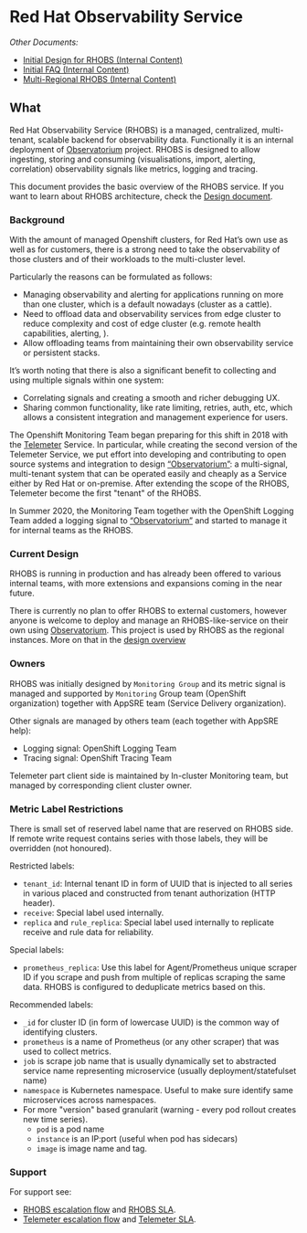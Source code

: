 # Red Hat Observability Service

*Other Documents:*

* [Initial Design for RHOBS (Internal Content)](https://docs.google.com/document/d/1cSz_ZbS35mk8Op92xhB9ijW1ivOtJuD1uAzPiBdSUqs/edit)
* [Initial FAQ (Internal Content)](https://docs.google.com/document/d/1_xnJBS3v7n4m229L3tqCqBXzZy55yu6dxCJY-vh_Egs/edit)
* [Multi-Regional RHOBS (Internal Content)](https://docs.google.com/document/d/1w1rA7vm3nmUfgRNWtsA2SYpia_1d1UdTXuXXWx2SxqA/edit)

## What

Red Hat Observability Service (RHOBS) is a managed, centralized, multi-tenant, scalable backend for observability data. Functionally it is an internal deployment of [Observatorium](../../Projects/Observability/observatorium.md) project. RHOBS is designed to allow ingesting, storing and consuming (visualisations, import, alerting, correlation) observability signals like metrics, logging and tracing.

This document provides the basic overview of the RHOBS service. If you want to learn about RHOBS architecture, check the [Design document](design.md).

### Background

With the amount of managed Openshift clusters, for Red Hat’s own use as well as for customers, there is a strong need to take the observability of those clusters and of their workloads to the multi-cluster level.

Particularly the reasons can be formulated as follows:

* Managing observability and alerting for applications running on more than one cluster, which is a default nowadays (cluster as a cattle).
* Need to offload data and observability services from edge cluster to reduce complexity and cost of edge cluster (e.g. remote health capabilities, alerting, ).
* Allow offloading teams from maintaining their own observability service or persistent stacks.

It’s worth noting that there is also a significant benefit to collecting and using multiple signals within one system:

* Correlating signals and creating a smooth and richer debugging UX.
* Sharing common functionality, like rate limiting, retries, auth, etc, which allows a consistent integration and management experience for users.

The Openshift Monitoring Team began preparing for this shift in 2018 with the [Telemeter](use-cases/telemetry.md) Service. In particular, while creating the second version of the Telemeter Service, we put effort into developing and contributing to open source systems and integration to design [“Observatorium”](../../Projects/Observability/observatorium.md): a multi-signal, multi-tenant system that can be operated easily and cheaply as a Service either by Red Hat or on-premise. After extending the scope of the RHOBS, Telemeter become the first "tenant" of the RHOBS.

In Summer 2020, the Monitoring Team together with the OpenShift Logging Team added a logging signal to [“Observatorium”](../../Projects/Observability/observatorium.md) and started to manage it for internal teams as the RHOBS.

### Current Design

RHOBS is running in production and has already been offered to various internal teams, with more extensions and expansions coming in the near future.

There is currently no plan to offer RHOBS to external customers, however anyone is welcome to deploy and manage an RHOBS-like-service on their own using [Observatorium](../../Projects/Observability/observatorium.md). This project is used by RHOBS as the regional instances. More on that in the [design overview](design.md)

### Owners

RHOBS was initially designed by `Monitoring Group` and its metric signal is managed and supported by `Monitoring` Group team (OpenShift organization) together with AppSRE team (Service Delivery organization).

Other signals are managed by others team (each together with AppSRE help):

* Logging signal: OpenShift Logging Team
* Tracing signal: OpenShift Tracing Team

Telemeter part client side is maintained by In-cluster Monitoring team, but managed by corresponding client cluster owner.

### Metric Label Restrictions

There is small set of reserved label name that are reserved on RHOBS side. If remote write request contains series with those labels, they will be overridden (not honoured).

Restricted labels:

* `tenant_id`: Internal tenant ID in form of UUID that is injected to all series in various placed and constructed from tenant authorization (HTTP header).
* `receive`: Special label used internally.
* `replica` and `rule_replica`: Special label used internally to replicate receive and rule data for reliability.

Special labels:

* `prometheus_replica`: Use this label for Agent/Prometheus unique scraper ID if you scrape and push from multiple of replicas scraping the same data. RHOBS is configured to deduplicate metrics based on this.

Recommended labels:

* `_id` for cluster ID (in form of lowercase UUID) is the common way of identifying clusters.
* `prometheus` is a name of Prometheus (or any other scraper) that was used to collect metrics.
* `job` is scrape job name that is usually dynamically set to abstracted service name representing microservice (usually deployment/statefulset name)
* `namespace` is Kubernetes namespace. Useful to make sure identify same microservices across namespaces.
* For more "version" based granularit (warning - every pod rollout creates new time series).
  * `pod` is a pod name
  * `instance` is an IP:port (useful when pod has sidecars)
  * `image` is image name and tag.

### Support

For support see:

* [RHOBS escalation flow](use-cases/observability.md#support) and [RHOBS SLA](use-cases/observability.md#service-level-agreement).
* [Telemeter escalation flow](use-cases/telemetry.md#support) and [Telemeter SLA](use-cases/telemetry.md#service-level-agreement).
